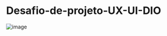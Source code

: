 # Desafio-de-projeto-UX-UI-DIO

![image](https://github.com/user-attachments/assets/a65e3228-a59b-41d6-82ac-b72544ec6057)
